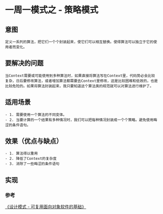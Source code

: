 # 一周一模式之 - 策略模式

## 意图
    定义一系列的算法，把它们一个个封装起来，使它们可以相互替换。使得算法可以独立于它的使用者而变化。

## 要解决的问题
    当Context需要或可能使用到多种算法时，如果直接将算法写在Context里，代码势必会比较复杂，日后要修改算法，或者增加算法都需要去Context里修改，这是比较困难和低效的，也是比较危险的。如果将算法封装起来，我只要知道这个算法类的规范就可以对算法进行维护了。

## 适用场景
    - 1. 需要使用一个算法的不同变体。
    - 2. 当要计算的一个结果有多种情况时，我们可以把每种情况封装成一个个策略。避免使用晦涩的条件语句。
    
## 效果（优点与缺点）
    - 1. 算法得以重用
    - 2. 降低了Context的复杂度
    - 3. 消除了一些晦涩的条件语句

## 实现


### 参考
[《设计模式 - 可复用面向对象软件的基础》](http://book.douban.com/subject/1052241/)




